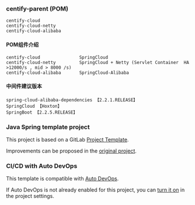 ### centify-parent  (POM)
    centify-cloud
    centify-cloud-netty
    centify-cloud-alibaba

#### POM组件介绍
    centify-cloud               SpringCloud
    centify-cloud-netty         SpringCloud + Netty (Servlet Container  HA >12000/s , mid > 8000 /s)
    centify-cloud-alibaba       SpringCloud-Alibaba
        
#### 中间件建议版本
    spring-cloud-alibaba-dependencies 【2.2.1.RELEASE】
    SpringCloud 【Hoxton】
    SpringBoot 【2.2.5.RELEASE】

### Java Spring template project

This project is based on a GitLab [Project Template](https://docs.gitlab.com/ee/gitlab-basics/create-project.html).

Improvements can be proposed in the [original project](https://gitlab.com/gitlab-org/project-templates/spring).

### CI/CD with Auto DevOps

This template is compatible with [Auto DevOps](https://docs.gitlab.com/ee/topics/autodevops/).

If Auto DevOps is not already enabled for this project, you can [turn it on](https://docs.gitlab.com/ee/topics/autodevops/#enabling-auto-devops) in the project settings.